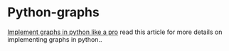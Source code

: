 # Python-graphs
[Implement graphs in python like a pro](https://medium.com/@prateeksurana3255/implement-graphs-in-python-like-a-pro-63bc220b45a0) read this article for more details on implementing graphs in python..
